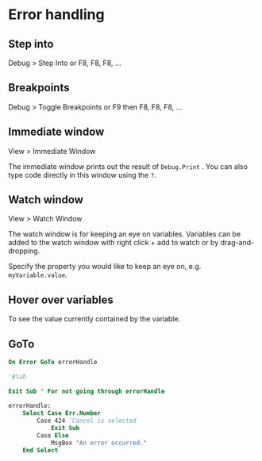 # Error handling

## Step into

Debug > Step Into or F8, F8, F8, ...

## Breakpoints

Debug > Toggle Breakpoints or F9 then F8, F8, F8, ...

## Immediate window

View > Immediate Window

The immediate window prints out the result of `Debug.Print` . You can also type code directly in this window using the `?`.

## Watch window

View > Watch Window

The watch window is for keeping an eye on variables. Variables can be added to the watch window with right click + add to watch or by drag-and-dropping.

Specify the property you would like to keep an eye on, e.g. `myVariable.value`.

## Hover over variables

To  see the value currently contained by the variable.

## GoTo

```vb
On Error GoTo errorHandle
    
'Blah

Exit Sub ' For not going through errorHandle
    
errorHandle:
    Select Case Err.Number
        Case 424 'Cancel is selected
            Exit Sub
        Case Else
            MsgBox "An error occurred."
    End Select
```

